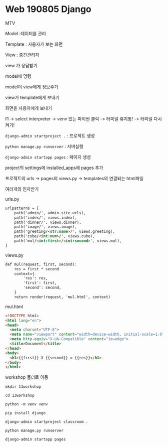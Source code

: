 # Web 190805 Django

MTV

Model :데이터를 관리

Template : 사용자가 보는 화면

View : 중간관리자



view 가 응답받기

model에 명령

model이 view에게 정보주기

view가 template에게 보내기

화면을 사용자에게 보내기



f1 -> select interpreter -> venv 있는 파이썬 클릭 -> 터미널 휴지통! -> 터미널 다시켜기!



`django-admin startproject .` : 프로젝트 생성

`python manage.py runserver` : 서버실행

`django-admin startapp pages` : 페이지 생성



project의 settings에 installed_apps에 pages 추가



프로젝트의 urls  ->  pages의 views.py -> templates의 연결되는 html파일


여러개의 인자받기

urls.py

```html
urlpatterns = [
    path('admin/', admin.site.urls),
    path('index/', views.index),
    path('dinner/', views.dinner),
    path('image/', views.image),
    path('greeting/<str:name>/', views.greeting),
    path('cube/<int:num>/', views.cube),
    path('mul/<int:first>/<int:second>', views.mul),
]
```

views.py

```html
def mul(request, first, second):
    res = first * second
    context={
        'res': res,
        'first': first,
        'second': second,
    }
    return render(request, 'mul.html', context)
```

mul.html

```html
<!DOCTYPE html>
<html lang="en">
<head>
  <meta charset="UTF-8">
  <meta name="viewport" content="width=device-width, initial-scale=1.0">
  <meta http-equiv="X-UA-Compatible" content="ie=edge">
  <title>Document</title>
</head>
<body>
  <h1>{{first}} X {{second}} = {{res}}</h1>
</body>
</html>
```



workshop 폴더로 이동

`mkdir 13workshop`

`cd 13workshop`

`python -m venv venv`

`pip install django`

`django-admin startproject classroom .` 

`python manage.py runserver`

`django-admin startapp pages`


